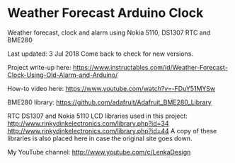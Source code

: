 # Weather Forecast Arduino Clock
Weather forecast, clock and alarm using Nokia 5110, DS1307 RTC and BME280

Last updated: 3 Jul 2018
Come back to check for new versions.

Project write-up here:
https://www.instructables.com/id/Weather-Forecast-Clock-Using-Old-Alarm-and-Arduino/

How-to video here:
https://www.youtube.com/watch?v=-FDuY51MYSw

BME280 library:
https://github.com/adafruit/Adafruit_BME280_Library

RTC DS1307 and Nokia 5110 LCD libraries used in this project:
http://www.rinkydinkelectronics.com/library.php?id=34
http://www.rinkydinkelectronics.com/library.php?id=44
A copy of these libraries is also placed here in case the original site goes down.

My YouTube channel:
http://www.youtube.com/c/LenkaDesign
